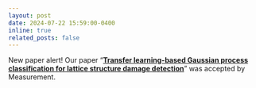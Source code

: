 ```yaml
---
layout: post
date: 2024-07-22 15:59:00-0400
inline: true
related_posts: false
---
```


New paper alert! Our paper “<strong>[Transfer learning-based Gaussian process classification for lattice structure damage detection](https://doi.org/10.1016/j.measurement.2024.115387)</strong>” was accepted by Measurement.
